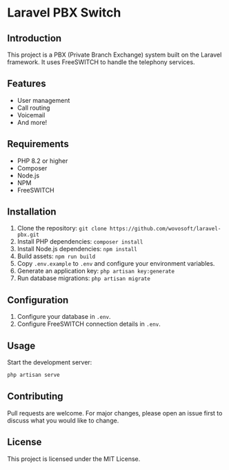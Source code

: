 # Laravel PBX Switch

## Introduction

This project is a PBX (Private Branch Exchange) system built on the Laravel framework. It uses FreeSWITCH to handle the telephony services.

## Features

*   User management
*   Call routing
*   Voicemail
*   And more!

## Requirements

*   PHP 8.2 or higher
*   Composer
*   Node.js
*   NPM
*   FreeSWITCH

## Installation

1.  Clone the repository: `git clone https://github.com/wovosoft/laravel-pbx.git`
2.  Install PHP dependencies: `composer install`
3.  Install Node.js dependencies: `npm install`
4.  Build assets: `npm run build`
5.  Copy `.env.example` to `.env` and configure your environment variables.
6.  Generate an application key: `php artisan key:generate`
7.  Run database migrations: `php artisan migrate`

## Configuration

1.  Configure your database in `.env`.
2.  Configure FreeSWITCH connection details in `.env`.

## Usage

Start the development server:

```bash
php artisan serve
```

## Contributing

Pull requests are welcome. For major changes, please open an issue first to discuss what you would like to change.

## License

This project is licensed under the MIT License.
